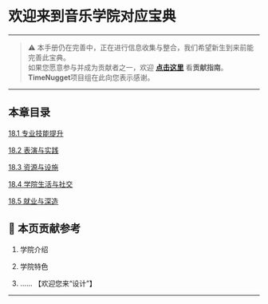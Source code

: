 # 欢迎来到音乐学院对应宝典

---

> ⚠️ 本手册仍在完善中，正在进行信息收集与整合，我们希望新生到来前能完善此宝典。  
> 如果您愿意参与并成为贡献者之一，欢迎 **[点击这里](/CONTRIBUTING)** 看**贡献指南**。  
> **TimeNugget**项目组在此向您表示感谢。  

---

## 本章目录

[18.1 专业技能提升](/SurvivalManual/ujn/Second/18/18.1)

[18.2 表演与实践](/SurvivalManual/ujn/Second/18/18.2)

[18.3 资源与设施](/SurvivalManual/ujn/Second/18/18.3)

[18.4 学院生活与社交](/SurvivalManual/ujn/Second/18/18.4)

[18.5 就业与深造](/SurvivalManual/ujn/Second/18/18.5)

## 📌 本页贡献参考

1. 学院介绍  

2. 学院特色  

3. ……  【欢迎您来“设计”】

---
